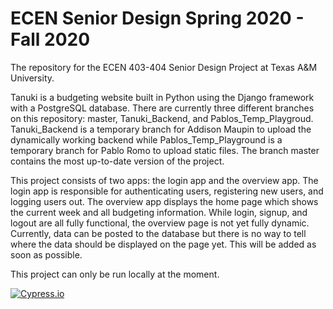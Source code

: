 # ECEN Senior Design Spring 2020 - Fall 2020
The repository for the ECEN 403-404 Senior Design Project at Texas A&amp;M University.

Tanuki is a budgeting website built in Python using the Django framework with a PostgreSQL database. There are currently three different branches on this repository: master, Tanuki_Backend, and Pablos_Temp_Playgroud. Tanuki_Backend is a temporary branch for Addison Maupin to upload the dynamically working backend while Pablos_Temp_Playground is a temporary branch for Pablo Romo to upload static files. The branch master contains the most up-to-date version of the project.

This project consists of two apps: the login app and the overview app. The login app is responsible for authenticating users, registering new users, and logging users out. The overview app displays the home page which shows the current week and all budgeting information. While login, signup, and logout are all fully functional, the overview page is not yet fully dynamic. Currently, data can be posted to the database but there is no way to tell where the data should be displayed on the page yet. This will be added as soon as possible. 

This project can only be run locally at the moment.

[![Cypress.io](https://img.shields.io/badge/tested%20with-Cypress-04C38E.svg)](https://www.cypress.io/)

